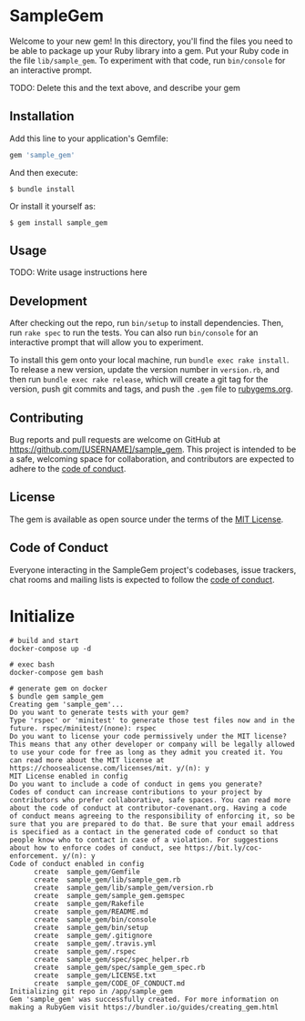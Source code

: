 # SampleGem

Welcome to your new gem! In this directory, you'll find the files you need to be able to package up your Ruby library into a gem. Put your Ruby code in the file `lib/sample_gem`. To experiment with that code, run `bin/console` for an interactive prompt.

TODO: Delete this and the text above, and describe your gem

## Installation

Add this line to your application's Gemfile:

```ruby
gem 'sample_gem'
```

And then execute:

    $ bundle install

Or install it yourself as:

    $ gem install sample_gem

## Usage

TODO: Write usage instructions here

## Development

After checking out the repo, run `bin/setup` to install dependencies. Then, run `rake spec` to run the tests. You can also run `bin/console` for an interactive prompt that will allow you to experiment.

To install this gem onto your local machine, run `bundle exec rake install`. To release a new version, update the version number in `version.rb`, and then run `bundle exec rake release`, which will create a git tag for the version, push git commits and tags, and push the `.gem` file to [rubygems.org](https://rubygems.org).

## Contributing

Bug reports and pull requests are welcome on GitHub at https://github.com/[USERNAME]/sample_gem. This project is intended to be a safe, welcoming space for collaboration, and contributors are expected to adhere to the [code of conduct](https://github.com/[USERNAME]/sample_gem/blob/master/CODE_OF_CONDUCT.md).


## License

The gem is available as open source under the terms of the [MIT License](https://opensource.org/licenses/MIT).

## Code of Conduct

Everyone interacting in the SampleGem project's codebases, issue trackers, chat rooms and mailing lists is expected to follow the [code of conduct](https://github.com/[USERNAME]/sample_gem/blob/master/CODE_OF_CONDUCT.md).

# Initialize

```
# build and start
docker-compose up -d

# exec bash
docker-compose gem bash

# generate gem on docker
$ bundle gem sample_gem
Creating gem 'sample_gem'...
Do you want to generate tests with your gem?
Type 'rspec' or 'minitest' to generate those test files now and in the future. rspec/minitest/(none): rspec
Do you want to license your code permissively under the MIT license?
This means that any other developer or company will be legally allowed to use your code for free as long as they admit you created it. You can read more about the MIT license at https://choosealicense.com/licenses/mit. y/(n): y
MIT License enabled in config
Do you want to include a code of conduct in gems you generate?
Codes of conduct can increase contributions to your project by contributors who prefer collaborative, safe spaces. You can read more about the code of conduct at contributor-covenant.org. Having a code of conduct means agreeing to the responsibility of enforcing it, so be sure that you are prepared to do that. Be sure that your email address is specified as a contact in the generated code of conduct so that people know who to contact in case of a violation. For suggestions about how to enforce codes of conduct, see https://bit.ly/coc-enforcement. y/(n): y
Code of conduct enabled in config
      create  sample_gem/Gemfile
      create  sample_gem/lib/sample_gem.rb
      create  sample_gem/lib/sample_gem/version.rb
      create  sample_gem/sample_gem.gemspec
      create  sample_gem/Rakefile
      create  sample_gem/README.md
      create  sample_gem/bin/console
      create  sample_gem/bin/setup
      create  sample_gem/.gitignore
      create  sample_gem/.travis.yml
      create  sample_gem/.rspec
      create  sample_gem/spec/spec_helper.rb
      create  sample_gem/spec/sample_gem_spec.rb
      create  sample_gem/LICENSE.txt
      create  sample_gem/CODE_OF_CONDUCT.md
Initializing git repo in /app/sample_gem
Gem 'sample_gem' was successfully created. For more information on making a RubyGem visit https://bundler.io/guides/creating_gem.html

```
